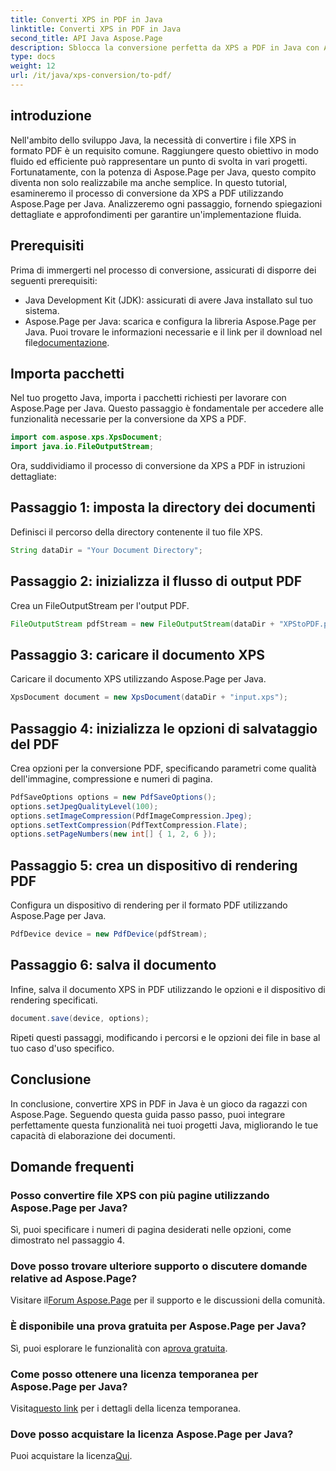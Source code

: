 ```yaml
---
title: Converti XPS in PDF in Java
linktitle: Converti XPS in PDF in Java
second_title: API Java Aspose.Page
description: Sblocca la conversione perfetta da XPS a PDF in Java con Aspose.Page. Segui la nostra guida passo passo per un'elaborazione dei documenti efficiente e precisa.
type: docs
weight: 12
url: /it/java/xps-conversion/to-pdf/
---
```

## introduzione
Nell'ambito dello sviluppo Java, la necessità di convertire i file XPS in formato PDF è un requisito comune. Raggiungere questo obiettivo in modo fluido ed efficiente può rappresentare un punto di svolta in vari progetti. Fortunatamente, con la potenza di Aspose.Page per Java, questo compito diventa non solo realizzabile ma anche semplice.
In questo tutorial, esamineremo il processo di conversione da XPS a PDF utilizzando Aspose.Page per Java. Analizzeremo ogni passaggio, fornendo spiegazioni dettagliate e approfondimenti per garantire un'implementazione fluida.
## Prerequisiti
Prima di immergerti nel processo di conversione, assicurati di disporre dei seguenti prerequisiti:
- Java Development Kit (JDK): assicurati di avere Java installato sul tuo sistema.
-  Aspose.Page per Java: scarica e configura la libreria Aspose.Page per Java. Puoi trovare le informazioni necessarie e il link per il download nel file[documentazione](https://reference.aspose.com/page/java/).
## Importa pacchetti
Nel tuo progetto Java, importa i pacchetti richiesti per lavorare con Aspose.Page per Java. Questo passaggio è fondamentale per accedere alle funzionalità necessarie per la conversione da XPS a PDF.
```java
import com.aspose.xps.XpsDocument;
import java.io.FileOutputStream;
```
Ora, suddividiamo il processo di conversione da XPS a PDF in istruzioni dettagliate:
## Passaggio 1: imposta la directory dei documenti
Definisci il percorso della directory contenente il tuo file XPS.
```java
String dataDir = "Your Document Directory";
```
## Passaggio 2: inizializza il flusso di output PDF
Crea un FileOutputStream per l'output PDF.
```java
FileOutputStream pdfStream = new FileOutputStream(dataDir + "XPStoPDF.pdf");
```
## Passaggio 3: caricare il documento XPS
Caricare il documento XPS utilizzando Aspose.Page per Java.
```java
XpsDocument document = new XpsDocument(dataDir + "input.xps");
```
## Passaggio 4: inizializza le opzioni di salvataggio del PDF
Crea opzioni per la conversione PDF, specificando parametri come qualità dell'immagine, compressione e numeri di pagina.
```java
PdfSaveOptions options = new PdfSaveOptions();
options.setJpegQualityLevel(100);
options.setImageCompression(PdfImageCompression.Jpeg);
options.setTextCompression(PdfTextCompression.Flate);
options.setPageNumbers(new int[] { 1, 2, 6 });
```
## Passaggio 5: crea un dispositivo di rendering PDF
Configura un dispositivo di rendering per il formato PDF utilizzando Aspose.Page per Java.
```java
PdfDevice device = new PdfDevice(pdfStream);
```
## Passaggio 6: salva il documento
Infine, salva il documento XPS in PDF utilizzando le opzioni e il dispositivo di rendering specificati.
```java
document.save(device, options);
```
Ripeti questi passaggi, modificando i percorsi e le opzioni dei file in base al tuo caso d'uso specifico.
## Conclusione
In conclusione, convertire XPS in PDF in Java è un gioco da ragazzi con Aspose.Page. Seguendo questa guida passo passo, puoi integrare perfettamente questa funzionalità nei tuoi progetti Java, migliorando le tue capacità di elaborazione dei documenti.

## Domande frequenti
### Posso convertire file XPS con più pagine utilizzando Aspose.Page per Java?
Sì, puoi specificare i numeri di pagina desiderati nelle opzioni, come dimostrato nel passaggio 4.
### Dove posso trovare ulteriore supporto o discutere domande relative ad Aspose.Page?
 Visitare il[Forum Aspose.Page](https://forum.aspose.com/c/page/39) per il supporto e le discussioni della comunità.
### È disponibile una prova gratuita per Aspose.Page per Java?
 Sì, puoi esplorare le funzionalità con a[prova gratuita](https://releases.aspose.com/).
### Come posso ottenere una licenza temporanea per Aspose.Page per Java?
 Visita[questo link](https://purchase.aspose.com/temporary-license/) per i dettagli della licenza temporanea.
### Dove posso acquistare la licenza Aspose.Page per Java?
 Puoi acquistare la licenza[Qui](https://purchase.aspose.com/buy).